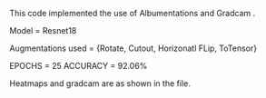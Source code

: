 
This code implemented the use of Albumentations and Gradcam .

Model = Resnet18

Augmentations used = {Rotate, Cutout, Horizonatl FLip, ToTensor}

EPOCHS = 25
ACCURACY = 92.06%

Heatmaps and gradcam are as shown in the file.
